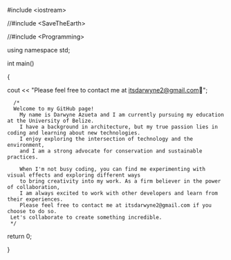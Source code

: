 #include <<iostream>iostream>
  
//#include <<iostream>SaveTheEarth>
  
//#include <<iostream>Programming>
  
using namespace std;

int main()

{
  
  cout << "Please feel free to contact me at itsdarwyne2@gmail.com🌱";   
      
      
      /*  
      Welcome to my GitHub page! 
        My name is Darwyne Azueta and I am currently pursuing my education at the University of Belize.
        I have a background in architecture, but my true passion lies in coding and learning about new technologies.
        I enjoy exploring the intersection of technology and the environment, 
        and I am a strong advocate for conservation and sustainable practices. 
        
        When I'm not busy coding, you can find me experimenting with visual effects and exploring different ways 
        to bring creativity into my work. As a firm believer in the power of collaboration, 
        I am always excited to work with other developers and learn from their experiences. 
        Please feel free to contact me at itsdarwyne2@gmail.com if you choose to do so.
     Let's collaborate to create something incredible.
     */

  return 0;
  
}
  


<!---
DarTheGr8/DarTheGr8 is a ✨ special ✨ repository because its `README.md` (this file) appears on your GitHub profile.
You can click the Preview link to take a look at your changes.
--->
